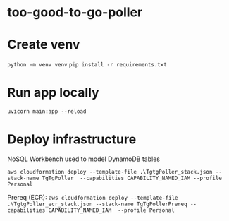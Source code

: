 # too-good-to-go-poller

# Create venv
```python -m venv venv```
```pip install -r requirements.txt```

# Run app locally
```uvicorn main:app --reload```

# Deploy infrastructure
NoSQL Workbench used to model DynamoDB tables

```aws cloudformation deploy --template-file .\TgtgPoller_stack.json --stack-name TgTgPoller  --capabilities CAPABILITY_NAMED_IAM --profile Personal```

Prereq (ECR):
```aws cloudformation deploy --template-file .\TgtgPoller_ecr_stack.json --stack-name TgTgPollerPrereq --capabilities CAPABILITY_NAMED_IAM  --profile Personal```